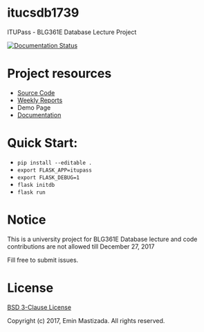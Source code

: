 # itucsdb1739
ITUPass - BLG361E Database Lecture Project

[![Documentation Status](https://readthedocs.org/projects/itucsdb1739/badge/?version=latest)](http://itucsdb1739.readthedocs.io/en/latest/?badge=latest)

# Project resources
* [Source Code](https://github.com/itucsdb1739/itucsdb1739)
* [Weekly Reports](https://github.com/itucsdb1739/itucsdb1739/wiki)
* Demo Page
* [Documentation](https://itucsdb1739.readthedocs.io/en/latest/)

# Quick Start:
* `pip install --editable .`
* `export FLASK_APP=itupass`
* `export FLASK_DEBUG=1`
* `flask initdb`
* `flask run`

# Notice
This is a university project for BLG361E Database lecture and code contributions are not allowed till December 27, 2017

Fill free to submit issues.

# License
[BSD 3-Clause License](https://github.com/itucsdb1739/itucsdb1739/blob/master/LICENSE)

Copyright (c) 2017, Emin Mastizada. All rights reserved.
